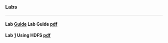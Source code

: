 ### Labs
----

#### Lab [Guide](https://virtuant.github.io/hbase-advanced/labguide.html) Lab Guide [pdf](https://virtuant.github.io/hbase-advanced/labguide.pdf)

#### Lab [1](https://virtuant.github.io/hbase-advanced/hdfs.html) Using HDFS [pdf](https://virtuant.github.io/hbase-advanced/hdfs.pdf)
